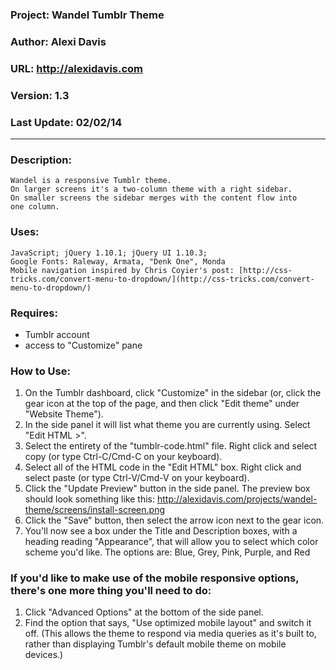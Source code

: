 ### Project: Wandel Tumblr Theme
### Author: Alexi Davis
### URL: http://alexidavis.com
### Version: 1.3
### Last Update: 02/02/14

-----------------------

### Description:
	Wandel is a responsive Tumblr theme.
	On larger screens it's a two-column theme with a right sidebar.
	On smaller screens the sidebar merges with the content flow into
	one column.

### Uses:
	JavaScript; jQuery 1.10.1; jQuery UI 1.10.3;
	Google Fonts: Raleway, Armata, "Denk One", Monda
	Mobile navigation inspired by Chris Coyier's post: [http://css-tricks.com/convert-menu-to-dropdown/](http://css-tricks.com/convert-menu-to-dropdown/)
		
### Requires:
- Tumblr account
- access to "Customize" pane

### How to Use:
1. On the Tumblr dashboard, click "Customize" in the sidebar
	(or, click the gear icon at the top of the page, and then click "Edit theme" under "Website Theme").
2. In the side panel it will list what theme you are currently using. Select "Edit HTML >".
3. Select the entirety of the "tumblr-code.html" file. Right click and select copy (or type Ctrl-C/Cmd-C on your keyboard).
4. Select all of the HTML code in the "Edit HTML" box. Right click and select paste (or type Ctrl-V/Cmd-V on your keyboard).
5. Click the "Update Preview" button in the side panel. The preview box should look something like this: http://alexidavis.com/projects/wandel-theme/screens/install-screen.png
6. Click the "Save" button, then select the arrow icon next to the gear icon.
7. You'll now see a box under the Title and Description boxes, with a heading reading "Appearance",
	that will allow you to select which color scheme you'd like. The options are: Blue, Grey, Pink, Purple, and Red

### If you'd like to make use of the mobile responsive options, there's one more thing you'll need to do:
1. Click "Advanced Options" at the bottom of the side panel.
2. Find the option that says, "Use optimized mobile layout" and switch it off.
	(This allows the theme to respond via media queries as it's built to, rather than displaying
		Tumblr's default mobile theme on mobile devices.)
